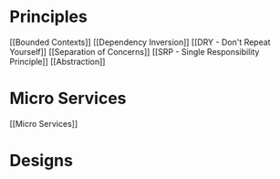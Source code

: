 
# Principles

[[Bounded Contexts]]
[[Dependency Inversion]]
[[DRY - Don't Repeat Yourself]]
[[Separation of Concerns]]
[[SRP - Single Responsibility Principle]]
[[Abstraction]]

# Micro Services
[[Micro Services]]


# Designs


